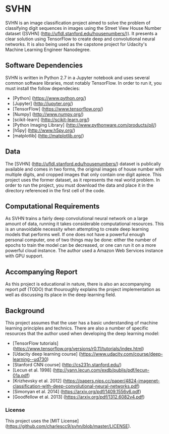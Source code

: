 # SVHN
SVHN is an image classification project aimed to solve the problem of classifying digit sequences in images using the Street View House Number dataset ([SVHN] (http://ufldl.stanford.edu/housenumbers/)). It presents a clear solution using TensorFlow to create deep and convolutional neural networks. It is also being used as the capstone project for Udacity's Machine Learning Engineer Nanodegree.

## Software Dependencies
SVHN is written in Python 2.7 in a Jupyter notebook and uses several common software libraries, most notably TensorFlow. In order to run it, you  must install the follow dependecies:
* [Python] (https://www.python.org/)
* [Jupyter] (http://jupyter.org/)
* [TensorFlow] (https://www.tensorflow.org/)
* [Numpy] (http://www.numpy.org/)
* [scikit-learn] (http://scikit-learn.org/)
* [Python Imaging Library] (http://www.pythonware.com/products/pil/)
* [h5py] (http://www.h5py.org/)
* [matplotlib] (http://matplotlib.org/)

## Data
The [SVHN] (http://ufldl.stanford.edu/housenumbers/) dataset is publically available and comes in two forms, the original images of house number with multiple digits, and cropped images that only contain one digit apiece. This project uses the former dataset, as it represents the real world problem. In order to run the project, you must download the data and place it in the directory referenced in the first cell of the code.

## Computational Requirements
As SVHN trains a fairly deep convolutional neural network on a large amount of data, running it takes considerable computational resources. This is an unavoidable necessity when attempting to create deep learning models that performs well. If one does not have a powerful enough personal computer, one of two things may be done: either the number of epochs to train the model can be decreased, or one can run it on a more powerful cloud instance. The author used a Amazon Web Services instance with GPU support.

## Accompanying Report
As this project is educational in nature, there is also an accompanying report pdf (TODO) that thouroughly explains the project implementation as well as discussing its place in the deep learning field.

## Background
This project assumes that the user has a basic understanding of machine learning principles and technics. There are also a number of specific resources that the author used when developing the deep learning model:
* [TensorFlow tutorials] (https://www.tensorflow.org/versions/r0.11/tutorials/index.html)
* [Udacity deep learning course] (https://www.udacity.com/course/deep-learning--ud730)
* [Stanford CNN course] (http://cs231n.stanford.edu/)
* [Lecun et al. 1998] (http://yann.lecun.com/exdb/publis/pdf/lecun-01a.pdf)
* [Krizhevsky et al. 2012] (https://papers.nips.cc/paper/4824-imagenet-classification-with-deep-convolutional-neural-networks.pdf)
* [Simonyan et al. 2014] (https://arxiv.org/pdf/1409.1556v6.pdf)
* [Goodfellow et al. 2013] (https://arxiv.org/pdf/1312.6082v4.pdf)

### License
This project uses the [MIT License] (https://github.com/charlescc9/svhn/blob/master/LICENSE).
